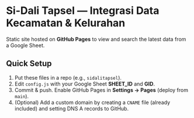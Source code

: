 # Si-Dali Tapsel — Integrasi Data Kecamatan & Kelurahan

Static site hosted on **GitHub Pages** to view and search the latest data from a Google Sheet.

## Quick Setup
1. Put these files in a repo (e.g., `sidalitapsel`).
2. Edit `config.js` with your Google Sheet **SHEET_ID** and **GID**.
3. Commit & push. Enable GitHub Pages in **Settings → Pages** (deploy from `main`).
4. (Optional) Add a custom domain by creating a `CNAME` file (already included) and setting DNS A records to GitHub.
